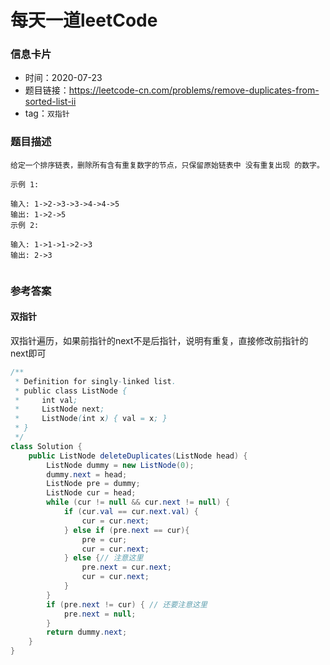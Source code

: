 # 每天一道leetCode

### 信息卡片

- 时间：2020-07-23
- 题目链接：https://leetcode-cn.com/problems/remove-duplicates-from-sorted-list-ii
- tag：`双指针`

### 题目描述

```
给定一个排序链表，删除所有含有重复数字的节点，只保留原始链表中 没有重复出现 的数字。

示例 1:

输入: 1->2->3->3->4->4->5
输出: 1->2->5
示例 2:

输入: 1->1->1->2->3
输出: 2->3


```

### 参考答案

#### 双指针
双指针遍历，如果前指针的next不是后指针，说明有重复，直接修改前指针的next即可

```java
/**
 * Definition for singly-linked list.
 * public class ListNode {
 *     int val;
 *     ListNode next;
 *     ListNode(int x) { val = x; }
 * }
 */
class Solution {
    public ListNode deleteDuplicates(ListNode head) {
        ListNode dummy = new ListNode(0);
        dummy.next = head;
        ListNode pre = dummy;
        ListNode cur = head;
        while (cur != null && cur.next != null) {
            if (cur.val == cur.next.val) {
                cur = cur.next;
            } else if (pre.next == cur){ 
                pre = cur;
                cur = cur.next;
            } else {// 注意这里
                pre.next = cur.next;
                cur = cur.next;
            }
        }
        if (pre.next != cur) { // 还要注意这里
            pre.next = null;
        }
        return dummy.next;
    }
}
```

